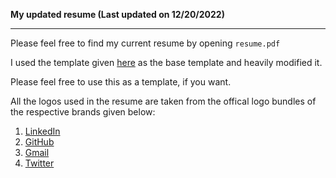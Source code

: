 
<b> My updated resume (Last updated on 12/20/2022)</b>
___

Please feel free to find my current resume by opening `resume.pdf`

I used the template given [here](https://www.overleaf.com/latex/templates/faangpath-simple-template/npsfpdqnxmbc) as the base template and heavily modified it.

Please feel free to use this as a template, if you want.

All the logos used in the resume are taken from the offical logo bundles of the respective brands given below:

1. [LinkedIn](https://brand.linkedin.com/content/brand/global/en_us/index/visual-identity/logo)
2. [GitHub](https://github.com/logos)
3. [Gmail](https://about.google/brand-resource-center/logos-list/)
4. [Twitter](https://about.twitter.com/en/who-we-are/brand-toolkit)


